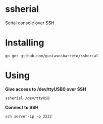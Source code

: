 # ssherial

Serial console over SSH

# Installing

```go get github.com/gustavosbarreto/ssherial```

# Using

**Give access to /dev/ttyUSB0 over SSH**

```ssherial /dev/ttyUSB```

**Connect to SSH**

```ssh server-ip -p 2222```
